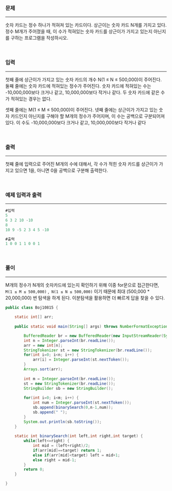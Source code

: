 ### 문제

---

숫자 카드는 정수 하나가 적혀져 있는 카드이다. 상근이는 숫자 카드 N개를 가지고 있다. 정수 M개가 주어졌을 때, 이 수가 적혀있는 숫자 카드를 상근이가 가지고 있는지 아닌지를 구하는 프로그램을 작성하시오.

<br>

### 입력

---

첫째 줄에 상근이가 가지고 있는 숫자 카드의 개수 N(1 ≤ N ≤ 500,000)이 주어진다. 둘째 줄에는 숫자 카드에 적혀있는 정수가 주어진다. 숫자 카드에 적혀있는 수는 -10,000,000보다 크거나 같고, 10,000,000보다 작거나 같다. 두 숫자 카드에 같은 수가 적혀있는 경우는 없다.

셋째 줄에는 M(1 ≤ M ≤ 500,000)이 주어진다. 넷째 줄에는 상근이가 가지고 있는 숫자 카드인지 아닌지를 구해야 할 M개의 정수가 주어지며, 이 수는 공백으로 구분되어져 있다. 이 수도 -10,000,000보다 크거나 같고, 10,000,000보다 작거나 같다

<br>

### 출력

---

첫째 줄에 입력으로 주어진 M개의 수에 대해서, 각 수가 적힌 숫자 카드를 상근이가 가지고 있으면 1을, 아니면 0을 공백으로 구분해 출력한다.

<br>

### 예제 입력과 출력

---

```java
#입력
5
6 3 2 10 -10
8
10 9 -5 2 3 4 5 -10
```

```java
#출력
1 0 0 1 1 0 0 1
```

<br>

### 풀이

---

M개의 정수가 N개의 숫자카드에 있는지 확인하기 위해 이중 for문으로 접근한다면, 	`M(1 ≤ M ≤ 500,000)`  ,` N(1 ≤ N ≤ 500,000)` 이기 때문에 최대 (500,000 * 20,000,000) 번 탐색을 하게 된다. 이분탐색을 활용하면 더 빠르게 답을 찾을 수 있다. 

```java
public class Boj10815 {
	
	static int[] arr;
	
	public static void main(String[] args) throws NumberFormatException, IOException {

		BufferedReader br = new BufferedReader(new InputStreamReader(System.in));
		int n = Integer.parseInt(br.readLine());
		arr = new int[n];
		StringTokenizer st = new StringTokenizer(br.readLine());
		for(int i=0; i<n; i++) {
			arr[i] = Integer.parseInt(st.nextToken());
		}
		Arrays.sort(arr);
		
		int m = Integer.parseInt(br.readLine());
		st = new StringTokenizer(br.readLine());
		StringBuilder sb = new StringBuilder();
    
		for(int i=0; i<m; i++) {
			int num = Integer.parseInt(st.nextToken());
			sb.append(binarySearch(0,n-1,num));
			sb.append(" ");
		}
		System.out.println(sb.toString());
	}
	
	static int binarySearch(int left,int right,int target) {
		while(left<=right) {
			int mid = (left+right)/2;
			if(arr[mid]==target) return 1;
			else if(arr[mid]<target) left = mid+1;
			else right = mid-1;
		}
		return 0;
	}

}

```

